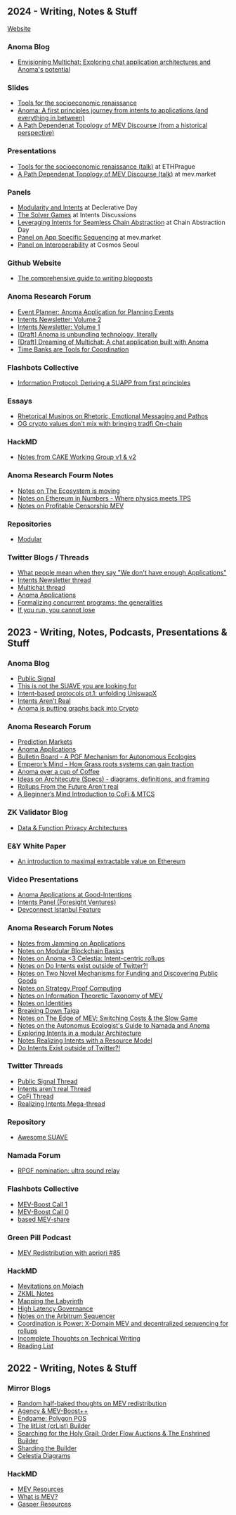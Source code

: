 ## 2024 - Writing, Notes & Stuff

[Website](https://0xapriori.github.io)

### Anoma Blog 
- [Envisioning Multichat: Exploring chat application architectures and Anoma's potential](https://anoma.net/blog/envisioning-multichat-exploring-chat-application-architectures-and-anoma-potential)

### Slides
- [Tools for the socioeconomic renaissance](https://hackmd.io/sgg6u-k7QIO3OGUUM-_6Ng)
- [Anoma: A first principles journey from intents to applications (and everything in between)](https://hackmd.io/lDHWsKDFT6mkbetHqMM6rQ#/)
- [A Path Dependenat Topology of MEV Discourse (from a historical perspective)](https://hackmd.io/ALGG9U8RSJ2FhWytMLRvTA?view=#/) 

### Presentations
- [Tools for the socioeconomic renaissance (talk)](https://www.youtube.com/watch?v=3zrNo_yVXa0) at ETHPrague
- [A Path Dependenat Topology of MEV Discourse (talk)](https://www.youtube.com/live/YrAlAHbgRCk?feature=shared&t=2285) at mev.market

### Panels
- [Modularity and Intents](https://youtu.be/IS-Jm-Knh48?feature=shared&t=11) at Declerative Day 
- [The Solver Games](https://www.youtube.com/watch?v=skrU-YnH1PY&list=PL0JhdaMOBhSR0IkrXNx0XaHMjU34VO-2L&index=8) at Intents Discussions
- [Leveraging Intents for Seamless Chain Abstraction](https://www.youtube.com/watch?v=P357jZVDwyc) at Chain Abstraction Day 
- [Panel on App Specific Sequencing](https://www.youtube.com/live/YrAlAHbgRCk?feature=shared&t=29463) at mev.market
- [Panel on Interoperability](https://www.youtube.com/watch?v=ckGCrUm4d1g) at Cosmos Seoul

### Github Website
- [The comprehensive guide to writing blogposts](https://anoma.github.io/anoma-blog-writing-guide/)

### Anoma Research Forum
- [Event Planner: Anoma Application for Planning Events](https://research.anoma.net/t/event-planner-anoma-application-for-planning-events/710)
- [Intents Newsletter: Volume 2](https://research.anoma.net/t/intents-newsletter-volume-2/691)
- [Intents Newsletter: Volume 1](https://research.anoma.net/t/intents-newsletter-volume-1/547)
- [[Draft] Anoma is unbundling technology, literally](https://research.anoma.net/t/draft-v0-anoma-is-unbundling-technology-literally/539) 
- [[Draft] Dreaming of Multichat: A chat application built with Anoma](https://research.anoma.net/t/dreaming-of-multichat-a-chat-application-built-with-anoma-draft/515?u=apriori)
- [Time Banks are Tools for Coordination](https://research.anoma.net/t/time-banks-are-tools-for-coordination/526)

### Flashbots Collective
- [Information Protocol: Deriving a SUAPP from first principles](https://collective.flashbots.net/t/information-protocol-deriving-a-suapp-from-first-principles-beginning-with-ideal-pfof-requirements-from-the-next-gen-dex-workshop/3210)

### Essays
- [Rhetorical Musings on Rhetoric, Emotional Messaging and Pathos](https://research.anoma.net/t/rhetorical-musings-on-rhetoric-emotional-messaging-and-pathos/553)
- [OG crypto values don't mix with bringing tradfi On-chain](https://immutablestate.notion.site/Essay-on-Values-b727cfc782864e61be28ebee4b0a557c)

### HackMD
- [Notes from CAKE Working Group v1 & v2](https://hackmd.io/DWu3qD-PQCOOn5QaEkuT5w)

### Anoma Research Fourm Notes
- [Notes on The Ecosystem is moving](https://research.anoma.net/t/the-ecosystem-is-moving/477?u=apriori)
- [Notes on Ethereum in Numbers - Where physics meets TPS](https://research.anoma.net/t/notes-on-ethereum-in-numbers-where-physics-meets-tps/434)
- [Notes on Profitable Censorship MEV](https://research.anoma.net/t/notes-on-profitable-censorship-mev/433/1)

### Repositories
- [Modular](https://github.com/0xapriori/Modular)

### Twitter Blogs / Threads
- [What people mean when they say "We don't have enough Applications"](https://x.com/apriori0x/status/1813726701395816566)
- [Intents Newsletter thread](https://x.com/apriori0x/status/1786372856374551005)
- [Multichat thread](https://x.com/apriori0x/status/1783947642709725599)
- [Anoma Applications](https://x.com/apriori0x/status/1780203477022499320)
- [Formalizing concurrent programs; the generalities](https://x.com/anoma/status/1776335979781202093)
- [If you run, you cannot lose](https://x.com/apriori0x/status/1770285317574000828?s=20)

## 2023 - Writing, Notes, Podcasts, Presentations & Stuff

### Anoma Blog

- [Public Signal](https://anoma.net/blog/publicsignal)
- [This is not the SUAVE you are looking for](https://anoma.net/blog/suave)
- [Intent-based protocols pt.1: unfolding UniswapX](https://anoma.net/blog/uniswapx)
- [Intents Aren’t Real](https://anoma.net/blog/intents-arent-real)
- [Anoma is putting graphs back into Crypto](https://anoma.net/blog/intents-arent-real)

### Anoma Research Forum

- [Prediction Markets](https://research.anoma.net/t/prediction-markets/407/2)
- [Anoma Applications](https://research.anoma.net/t/anoma-applications/353/4)
- [Bulletin Board - A PGF Mechanism for Autonomous Ecologies](https://research.anoma.net/t/notes-on-identities/133/1)
- [Emperor’s Mind - How Grass roots systems can gain traction](https://research.anoma.net/t/emperors-mind-how-grass-roots-systems-can-gain-traction/271)
- [Anoma over a cup of Coffee](https://research.anoma.net/t/anoma-over-a-cup-of-coffee/249/6)
- [Ideas on Architecutre (Specs) - diagrams, definitions, and framing](https://research.anoma.net/t/ideas-on-architecutre-specs-diagrams-definitions-and-framing/135)
- [Rollups From the Future Aren't real](https://research.anoma.net/t/rollups-from-the-future-arent-real/69)
- [A Beginner’s Mind Introduction to CoFi & MTCS](https://research.anoma.net/t/a-beginners-mind-introduction-to-cofi-mtcs/134?u=apriori)

### ZK Validator Blog

- [Data & Function Privacy Architectures](https://zkv.xyz/research-data-function-privacy-architectures/#Intro)

### E&Y White Paper
- [An introduction to maximal extractable value on Ethereum](https://assets.ey.com/content/dam/ey-sites/ey-com/en_us/topics/financial-services/ey-an-introduction-to-maximal-extractable-value-on-ethereum.pdf)

### Video Presentations

- [Anoma Applications at Good-Intentions](https://www.youtube.com/watch?v=rbiE9qxpZ9k)
- [Intents Panel (Foresight Ventures)](https://www.youtube.com/watch?v=6VLJw2_synA)
- [Devconnect Istanbul Feature](https://youtu.be/QoPFqV6jCTI?feature=shared&t=288)

### Anoma Research Forum Notes
- [Notes from Jamming on Applications](https://research.anoma.net/t/notes-from-jamming-on-applications/414)
- [Notes on Modular Blockchain Basics](https://research.anoma.net/t/anoma-3-celestia-intent-centric-rollups/386/2?u=apriori)
- [Notes on Anoma <3 Celestia: Intent-centric rollups](https://research.anoma.net/t/anoma-3-celestia-intent-centric-rollups/386/2)
- [Notes on Do Intents exist outside of Twitter?!](https://research.anoma.net/t/do-intents-exist-outside-of-twitter/419/1)
- [Notes on Two Novel Mechanisms for Funding and Discovering Public Goods](https://research.anoma.net/t/two-novel-mechanisms-for-funding-and-discovering-public-goods/359)
- [Notes on Strategy Proof Computing](https://research.anoma.net/t/strategyproof-computing/310/1)
- [Notes on Information Theoretic Taxonomy of MEV](https://research.anoma.net/t/information-theoretic-taxonomy-of-mev/349/1)
- [Notes on Identities](https://research.anoma.net/t/notes-on-identities/133/1)
- [Breaking Down Taiga](https://research.anoma.net/t/breaking-down-taiga/71)
- [Notes on The Edge of MEV; Switching Costs & the Slow Game](https://research.anoma.net/t/notes-on-the-autonomous-ecologists-guide-to-namada-and-anoma/273/1)
- [Notes on the Autonomus Ecologist's Guide to Namada and Anoma](https://research.anoma.net/t/notes-on-the-autonomous-ecologists-guide-to-namada-and-anoma/273/1)
- [Exploring Intents in a modular Architecture](https://research.anoma.net/t/exploring-intents-in-modular-architectures/136/2)
- [Notes Realizing Intents with a Resource Model](https://research.anoma.net/t/realizing-intents-with-a-resource-model/73/2)
- [Do Intents Exist outside of Twitter?!](https://research.anoma.net/t/do-intents-exist-outside-of-twitter/419)

### Twitter Threads 
- [Public Signal Thread](https://x.com/apriori0x/status/1723077194518585525)
- [Intents aren't real Thread](https://x.com/apriori0x/status/1702055292631236804)
- [CoFi Thread](https://x.com/apriori0x/status/1694431792076575224)
- [Realizing Intents Mega-thread](https://x.com/apriori0x/status/1664678437762793472)

### Repository
- [Awesome SUAVE](https://github.com/0xapriori/Suave-research?search=1#awesome-suave)


### Namada Forum

- [RPGF nomination: ultra sound relay](https://forum.namada.net/t/rpgf-nomination-ultra-sound-relay/111)

### Flashbots Collective

- [MEV-Boost Call 1](https://collective.flashbots.net/t/mev-boost-community-call-1-9-mar-2023/1367/2)
- [MEV-Boost Call 0](https://collective.flashbots.net/t/mev-boost-community-call-0-23-feb-2023/1348/14)
- [based MEV-share](https://collective.flashbots.net/t/mev-share-programmably-private-orderflow-to-share-mev-with-users/1264/22)
  

### Green Pill Podcast

- [MEV Redistribution with apriori #85](https://www.youtube.com/watch?v=DWA2and3jCg)

### HackMD

- [Mevitations on Molach](https://hackmd.io/V2CrQSNjTHiO2ITL4auJjQ?view=)
- [ZKML Notes](https://hackmd.io/ahtJsSbmTSah23uCkbog2w)
- [Mapping the Labyrinth](https://hackmd.io/@0xapriori/r1DrDnEkh)
- [High Latency Governance](https://hackmd.io/@0xapriori/HJDnFgx-2)
- [Notes on the Arbitrum Sequencer](https://hackmd.io/@0xapriori/HJG0luSx2)
- [Coordination is Power: X-Domain MEV and decentralized sequencing for rollups](https://hackmd.io/@0xapriori/H1xmTToAo)
- [Incomplete Thoughts on Technical Writing](https://hackmd.io/@0xapriori/HkXkRTpno)
- [Reading List](https://hackmd.io/@0xapriori/rkOsp8kTj)


## 2022 - Writing, Notes & Stuff

### Mirror Blogs

- [Random half-baked thoughts on MEV redistribution](https://mirror.xyz/apriori.eth/0Y2hpGnFpBY08ALM6gc-E3hLtss9KXhY8LKCo4WSZFQ)
- [Agency & MEV-Boost++](https://mirror.xyz/apriori.eth/U5p0ZXMUc3Eiq9Dia3a22HDGbr7PLQJZ6yw3fZ3e7BI)
- [Endgame: Polygon POS](https://mirror.xyz/apriori.eth/9pLFJc6t5N__uPEHMZ1GolfNY5k1UMS7yGiS6Vw63as)
- [The litList (crList) Builder](https://mirror.xyz/apriori.eth/Ow6EeeGXQ-6R1beflaO5ez6UOHx6KeJCZFVKTxiflMg)
- [Searching for the Holy Grail: Order Flow Auctions & The Enshrined Builder](https://mirror.xyz/apriori.eth/wiLKgkaN6JBwBDq4E3T_-BZ0OIPhlbIItgJdE3CFAMo)
- [Sharding the Builder](https://mirror.xyz/0x8abcbb75A07d1609429aCFA9ED36c01733D9fd3E/GfVAwU9-ouCax771IPiLjhrlt8V2znF126j_9eXghDY)
- [Celestia Diagrams](https://mirror.xyz/yblox.eth/M-wZ2LUNrSA_OGxhlNduIII9BeXjvuzEfccZA1OP3fg)

### HackMD

- [MEV Resources](https://hackmd.io/@0xapriori/HJ3Bf3DPj)
- [What is MEV?](https://hackmd.io/@0xapriori/r1stc3zPi)
- [Gasper Resources](https://hackmd.io/@0xapriori/SkEUSy1Bo)
